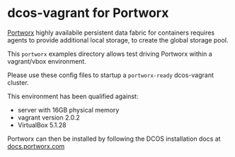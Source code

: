 # dcos-vagrant for Portworx
[Portworx](https://docs.portworx.com) highly availabile persistent data fabric for containers requires agents to 
provide additional local storage, to create the global storage pool.

This `portworx` examples directory allows test driving Portworx within a vagrant/vbox environment.

Please use these config files to startup a `portworx-ready` dcos-vagrant cluster.

This environment has been qualified against:
* server with 16GB physical memory
* vagrant version 2.0.2
* VirtualBox 5.1.28

Portworx can then be installed by following the DCOS installation docs at [docs.portworx.com](https://docs.portworx.com)
